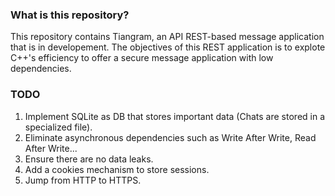 ### What is this repository?
This repository contains Tiangram, an API REST-based message application that is in developement. The objectives of this REST application
is to explote C++'s efficiency to offer a secure message application with low dependencies.

### TODO
1. Implement SQLite as DB that stores important data (Chats are stored in a specialized file).
2. Eliminate asynchronous dependencies such as Write After Write, Read After Write...
3. Ensure there are no data leaks.
4. Add a cookies mechanism to store sessions.  
5. Jump from HTTP to HTTPS.

